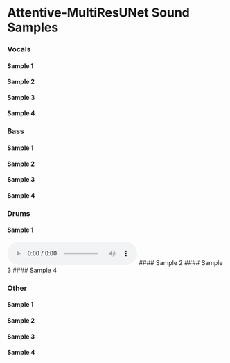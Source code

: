# Attentive-MultiResUNet Sound Samples

### Vocals
#### Sample 1
#### Sample 2
#### Sample 3
#### Sample 4

### Bass
#### Sample 1
#### Sample 2
#### Sample 3
#### Sample 4

### Drums
#### Sample 1
<audio controls>
		<source src="sources/Drums_1.mp3" type="audio/mp3">
</audio>
#### Sample 2
#### Sample 3
#### Sample 4

### Other
#### Sample 1
#### Sample 2
#### Sample 3
#### Sample 4
